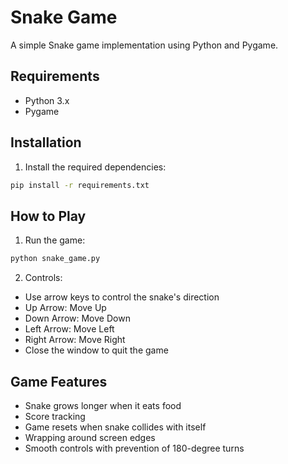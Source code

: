 # Snake Game

A simple Snake game implementation using Python and Pygame.

## Requirements
- Python 3.x
- Pygame

## Installation
1. Install the required dependencies:
```bash
pip install -r requirements.txt
```

## How to Play
1. Run the game:
```bash
python snake_game.py
```

2. Controls:
- Use arrow keys to control the snake's direction
- Up Arrow: Move Up
- Down Arrow: Move Down
- Left Arrow: Move Left
- Right Arrow: Move Right
- Close the window to quit the game

## Game Features
- Snake grows longer when it eats food
- Score tracking
- Game resets when snake collides with itself
- Wrapping around screen edges
- Smooth controls with prevention of 180-degree turns 
